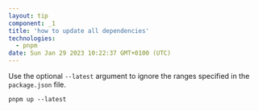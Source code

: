 ```yaml
---
layout: tip
component: _1
title: 'how to update all dependencies'
technologies:
  - pnpm
date: Sun Jan 29 2023 10:22:37 GMT+0100 (UTC)
---
```


Use the optional `--latest` argument to ignore the ranges specified in the `package.json` file.

```shell
pnpm up --latest
```
